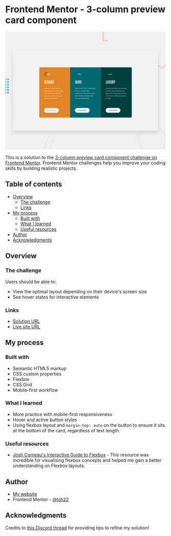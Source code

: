 # Frontend Mentor - 3-column preview card component

![Design preview for the 3-column preview card component coding challenge](./design/desktop-preview.jpg)

This is a solution to the [3-column preview card component challenge on Frontend Mentor](https://www.frontendmentor.io/challenges/3column-preview-card-component-pH92eAR2-). Frontend Mentor challenges help you improve your coding skills by building realistic projects.

## Table of contents

- [Overview](#overview)
  - [The challenge](#the-challenge)
  - [Links](#links)
- [My process](#my-process)
  - [Built with](#built-with)
  - [What I learned](#what-i-learned)
  - [Useful resources](#useful-resources)
- [Author](#author)
- [Acknowledgments](#acknowledgments)

## Overview

### The challenge

Users should be able to:

- View the optimal layout depending on their device's screen size
- See hover states for interactive elements

### Links

- [Solution URL](https://github.com/tsh22/FE-Mentor-Challenges/tree/main/Solutions/3-column-preview-card-component-main)
- [Live site URL](https://tsh22.github.io/FE-Mentor-Challenges/Solutions/3-column-preview-card-component-main/)

## My process

### Built with

- Semantic HTML5 markup
- CSS custom properties
- Flexbox
- CSS Grid
- Mobile-first workflow

### What I learned

- More practice with mobile-first responsiveness
- Hover and active button styles
- Using flexbox layout and `margin-top: auto` on the button to ensure it sits at the bottom of the card, regardless of text length.

### Useful resources

- [Josh Comeau's Interactive Guide to Flexbox](https://www.joshwcomeau.com/css/interactive-guide-to-flexbox/) - This resource was incredible for visualising flexbox concepts and helped me gain a better understanding on Flexbox layouts.

## Author

- [My website](https://tsh22.vercel.app/)
- Frontend Mentor - [@tsh22](https://www.frontendmentor.io/profile/tsh22)

## Acknowledgments

Credits to [this Discord thread](https://discord.com/channels/824970620529279006/1156499575100669972) for providing tips to refine my solution!
